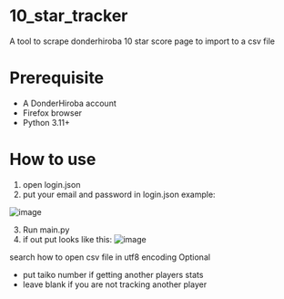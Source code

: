 # 10_star_tracker
A tool to scrape donderhiroba 10 star score page to import to a csv file

# Prerequisite
- A DonderHiroba account
- Firefox browser
- Python 3.11+

# How to use
1) open login.json
2) put your email and password in login.json
  example:


  ![image](https://github.com/GamerMario54321/10_star_tracker/assets/57037116/9e038ff7-2123-461c-a334-f21ed2a7c944)



  
3) Run main.py
4) if out put looks like this:
   ![image](https://github.com/GamerMario54321/10_star_tracker/assets/57037116/17a7124a-07ce-4473-b55f-16fdecd6346f)


  search how to open csv file in utf8 encoding
Optional
- put taiko number if getting another players stats
- leave blank if you are not tracking another player

